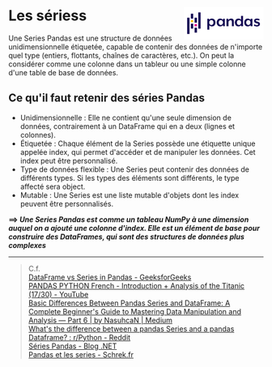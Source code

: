 # **Les sériess**<a href="../"><img align="right" src="../../../assets/logo/Pandas.svg" alt="Pandas" height="64px"></a>
Une Series Pandas est une structure de données unidimensionnelle étiquetée, capable de contenir des données de n'importe quel type (entiers, flottants, chaînes de caractères, etc.). On peut la considérer comme une colonne dans un tableur ou une simple colonne d'une table de base de données.
## **Ce qu'il faut retenir des séries Pandas**
* Unidimensionnelle : Elle ne contient qu'une seule dimension de données, contrairement à un DataFrame qui en a deux (lignes et colonnes).
* Étiquetée : Chaque élément de la Series possède une étiquette unique appelée index, qui permet d'accéder et de manipuler les données. Cet index peut être personnalisé.
* Type de données flexible : Une Series peut contenir des données de différents types. Si les types des éléments sont différents, le type affecté sera object.
* Mutable : Une Series est une liste mutable d'objets dont les index peuvent être personnalisés.

**⟹ _Une Series Pandas est comme un tableau NumPy à une dimension auquel on a ajouté une colonne d'index. Elle est un élément de base pour construire des DataFrames, qui sont des structures de données plus complexes_**
____
> C.f.  
[DataFrame vs Series in Pandas - GeeksforGeeks](https://www.geeksforgeeks.org/pandas/dataframe-vs-series-in-pandas/)  
[PANDAS PYTHON French - Introduction + Analysis of the Titanic (17/30) - YouTube](https://www.youtube.com/watch?v=zZkNOdBWgFQ)  
[Basic Differences Between Pandas Series and DataFrame: A Complete Beginner's Guide to Mastering Data Manipulation and Analysis — Part 6 | by NasuhcaN | Medium](https://medium.com/@nasuhcanturker/basic-differences-between-pandas-series-and-dataframe-a-complete-beginners-guide-to-mastering-c76dbafa105c)  
[What's the difference between a pandas Series and a pandas Dataframe? : r/Python - Reddit](https://www.reddit.com/r/Python/comments/dxtuo1/whats_the_difference_between_a_pandas_series_and/)  
[Séries Pandas - Blog .NET](https://cdiese.fr/pandas-series/)  
[Pandas et les series - Schrek.fr](https://schrek.fr/posts/2024/5/pandas_serie/)